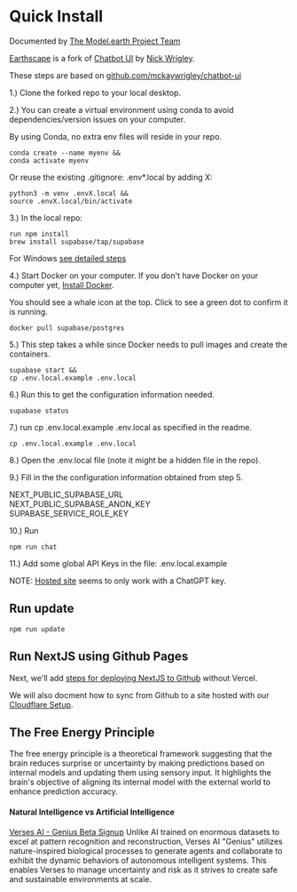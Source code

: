 # Quick Install

Documented by [The Model.earth Project Team](/io)

[Earthscape](https://model.earth/earthscape/) is a fork of [Chatbot UI](https://github.com/mckaywrigley/chatbot-ui) by [Nick Wrigley](https://twitter.com/mckaywrigley).  

These steps are based on [github.com/mckaywrigley/chatbot-ui](https://github.com/mckaywrigley/chatbot-ui)

1.) Clone the forked repo to your local desktop.

2.) You can create a virtual environment using conda to avoid dependencies/version issues on your computer.

By using Conda, no extra env files will reside in your repo.

	conda create --name myenv &&
	conda activate myenv

Or reuse the existing .gitignore: .env\*.local by adding X:

	python3 -m venv .envX.local &&
	source .envX.local/bin/activate

3.) In the local repo:

	run npm install
	brew install supabase/tap/supabase

For Windows [see detailed steps](../)

4.) Start Docker on your computer. If you don't have Docker on your computer yet, [Install Docker](https://docs.docker.com/get-docker/).

You should see a whale icon at the top.
Click to see a green dot to confirm it is running.

	docker pull supabase/postgres

5.) This step takes a while since Docker needs to pull images and create the containers.

	supabase start &&
	cp .env.local.example .env.local

6.) Run this to get the configuration information needed.

	supabase status

7.) run cp .env.local.example .env.local as specified in the readme.

	cp .env.local.example .env.local

8.) Open the .env.local file (note it might be a hidden file in the repo).

9.) Fill in the the configuration information obtained from step 5.

NEXT_PUBLIC_SUPABASE_URL  
NEXT_PUBLIC_SUPABASE_ANON_KEY  
SUPABASE_SERVICE_ROLE_KEY

10.) Run

	npm run chat

11.) Add some global API Keys in the file: .env.local.example

NOTE: [Hosted site](https://www.chatbotui.com) seems to only work with a ChatGPT key.



## Run update

	npm run update

<!-- WE ARE LOCAL, not needed
If you run a hosted instance you'll also need to run: 
TO DO: Add link on "hosted instance" to provide clarity.

	npm run db-push

conda env create -f environment.yml
-->


<!--
## Current Errors

Errors are occurring because Docker was not yet configured.
TO DO: Please add Docker setup info above.

npm run update
failed to connect to postgres: failed to connect to host=127.0.0.1 user=postgres database=postgres: dial error (dial tcp 127.0.0.1:54322: connect: connection refused)

supabase start
failed to start docker container: Error response from daemon: Mounts denied: approving /Users/helix/Library/Data/earthscape/supabase/functions: file does not exist

supabase status
Error response from daemon: No such container: supabase_db_chatbotui
-->

## Run NextJS using Github Pages

Next, we'll add [steps for deploying NextJS to Github](https://www.freecodecamp.org/news/how-to-deploy-next-js-app-to-github-pages/) without Vercel.

We will also docment how to sync from Github to a site hosted with our [Cloudflare&nbsp;Setup](https://model.earth/localsite/start/cloudflare/).


## The Free Energy Principle

The free energy principle is a theoretical framework suggesting that the brain reduces surprise or uncertainty by making predictions based on internal models and updating them using sensory input. It highlights the brain's objective of aligning its internal model with the external world to enhance prediction accuracy.

#### Natural Intelligence vs Artificial Intelligence

[Verses AI - Genius Beta Signup](https://www.verses.ai/genius)
Unlike AI trained on enormous datasets to excel at pattern recognition and reconstruction, Verses AI "Genius" utilizes nature-inspired biological processes to generate agents and collaborate to exhibit the dynamic behaviors of autonomous intelligent systems. This enables Verses to manage uncertainty and risk as it strives to create safe and sustainable environments at&nbsp;scale.